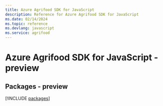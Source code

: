 ```yaml
---
title: Azure Agrifood SDK for JavaScript
description: Reference for Azure Agrifood SDK for JavaScript
ms.date: 02/14/2024
ms.topic: reference
ms.devlang: javascript
ms.service: agrifood
---
```

# Azure Agrifood SDK for JavaScript - preview
## Packages - preview
[!INCLUDE [packages](agrifood-index.md)]